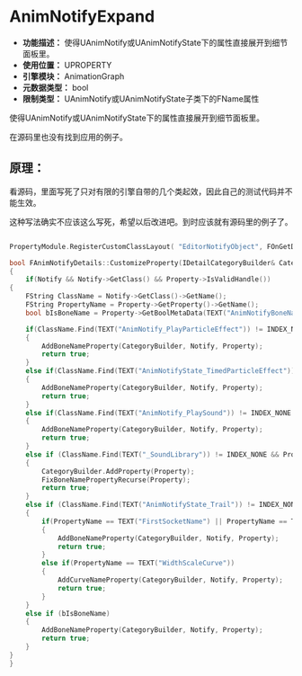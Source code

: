 ﻿# AnimNotifyExpand

- **功能描述：** 使得UAnimNotify或UAnimNotifyState下的属性直接展开到细节面板里。
- **使用位置：** UPROPERTY
- **引擎模块：** AnimationGraph
- **元数据类型：** bool
- **限制类型：** UAnimNotify或UAnimNotifyState子类下的FName属性

使得UAnimNotify或UAnimNotifyState下的属性直接展开到细节面板里。

在源码里也没有找到应用的例子。

## 原理：

看源码，里面写死了只对有限的引擎自带的几个类起效，因此自己的测试代码并不能生效。

这种写法确实不应该这么写死，希望以后改进吧。到时应该就有源码里的例子了。

```cpp

PropertyModule.RegisterCustomClassLayout( "EditorNotifyObject", FOnGetDetailCustomizationInstance::CreateStatic(&FAnimNotifyDetails::MakeInstance));

bool FAnimNotifyDetails::CustomizeProperty(IDetailCategoryBuilder& CategoryBuilder, UObject* Notify, TSharedPtr<IPropertyHandle> Property)
{
	if(Notify && Notify->GetClass() && Property->IsValidHandle())
{
	FString ClassName = Notify->GetClass()->GetName();
	FString PropertyName = Property->GetProperty()->GetName();
	bool bIsBoneName = Property->GetBoolMetaData(TEXT("AnimNotifyBoneName"));

	if(ClassName.Find(TEXT("AnimNotify_PlayParticleEffect")) != INDEX_NONE && PropertyName == TEXT("SocketName"))
	{
		AddBoneNameProperty(CategoryBuilder, Notify, Property);
		return true;
	}
	else if(ClassName.Find(TEXT("AnimNotifyState_TimedParticleEffect")) != INDEX_NONE && PropertyName == TEXT("SocketName"))
	{
		AddBoneNameProperty(CategoryBuilder, Notify, Property);
		return true;
	}
	else if(ClassName.Find(TEXT("AnimNotify_PlaySound")) != INDEX_NONE && PropertyName == TEXT("AttachName"))
	{
		AddBoneNameProperty(CategoryBuilder, Notify, Property);
		return true;
	}
	else if (ClassName.Find(TEXT("_SoundLibrary")) != INDEX_NONE && PropertyName == TEXT("SoundContext"))
	{
		CategoryBuilder.AddProperty(Property);
		FixBoneNamePropertyRecurse(Property);
		return true;
	}
	else if (ClassName.Find(TEXT("AnimNotifyState_Trail")) != INDEX_NONE)
	{
		if(PropertyName == TEXT("FirstSocketName") || PropertyName == TEXT("SecondSocketName"))
		{
			AddBoneNameProperty(CategoryBuilder, Notify, Property);
			return true;
		}
		else if(PropertyName == TEXT("WidthScaleCurve"))
		{
			AddCurveNameProperty(CategoryBuilder, Notify, Property);
			return true;
		}
	}
	else if (bIsBoneName)
	{
		AddBoneNameProperty(CategoryBuilder, Notify, Property);
		return true;
	}
}
}

```